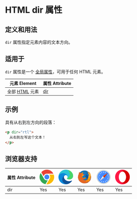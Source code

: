 HTML dir 属性
===

## 定义和用法

`dir` 属性指定元素内容的文本方向。

## 适用于

`dir` 属性是一个 [全局属性](../reference/standardattributes.md)，可用于任何 HTML 元素。

| 元素 Element | 属性 Attribute |
| ----- | ----- |
| 全部 [HTML](../tags/README.md) 元素 | [dir](./global/dir.md) |
<!--rehype:style=width: 100%; display: inline-table;-->

## 示例

具有从右到左方向的段落：

```html idoc:preview:iframe
<p dir="rtl">
  从右到左写这个文本！
</p>
```

## 浏览器支持

| 属性 Attribute | ![chrome][1] | ![edge][2] | ![firefox][3] | ![safari][4] | ![opera][5] |
| ------- | --- | --- | --- | --- | --- |
| dir       | Yes | Yes | Yes | Yes | Yes |
<!--rehype:style=width: 100%; display: inline-table;-->

[1]: ../assets/chrome.svg
[2]: ../assets/edge.svg
[3]: ../assets/firefox.svg
[4]: ../assets/safari.svg
[5]: ../assets/opera.svg